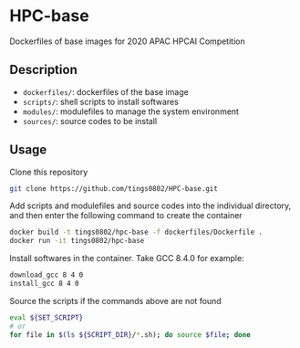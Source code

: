 # HPC-base
Dockerfiles of base images for 2020 APAC HPCAI Competition  

## Description
- `dockerfiles/`: dockerfiles of the base image  
- `scripts/`: shell scripts to install softwares  
- `modules/`: modulefiles to manage the system environment  
- `sources/`: source codes to be install  

## Usage
Clone this repository  
```bash
git clone https://github.com/tings0802/HPC-base.git
```

Add scripts and modulefiles and source codes into the individual directory, and then enter the following command to create the container  
```bash
docker build -t tings0802/hpc-base -f dockerfiles/Dockerfile .
docker run -it tings0802/hpc-base
```

Install softwares in the container. Take GCC 8.4.0 for example:  
```bash
download_gcc 8 4 0
install_gcc 8 4 0
```

Source the scripts if the commands above are not found  
```bash
eval ${SET_SCRIPT}
# or
for file in $(ls ${SCRIPT_DIR}/*.sh); do source $file; done
```